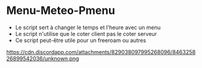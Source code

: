 # Menu-Meteo-Pmenu

- Le script sert à changer le temps et l'heure avec un menu 
- Le script n'utilise que le coter client pas le coter serveur
- Ce script peut-être utile pour un freeroam ou autres

https://cdn.discordapp.com/attachments/829038097995268096/846325826899542036/unknown.png
